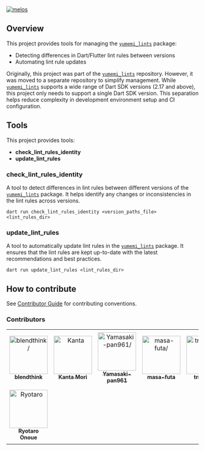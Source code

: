 [![melos](https://img.shields.io/badge/maintained%20with-melos-f700ff.svg?style=flat-square)](https://github.com/invertase/melos)

## Overview

This project provides tools for managing the [`yumemi_lints`] package:
- Detecting differences in Dart/Flutter lint rules between versions
- Automating lint rule updates

Originally, this project was part of the [`yumemi_lints`] repository. However, it was moved to a separate repository to simplify management. While [`yumemi_lints`] supports a wide range of Dart SDK versions (2.17 and above), this project only needs to support a single Dart SDK version. This separation helps reduce complexity in development environment setup and CI configuration.

## Tools

This project provides tools:

- **check_lint_rules_identity**
- **update_lint_rules**

### check_lint_rules_identity

A tool to detect differences in lint rules between different versions of the [`yumemi_lints`] package. It helps identify any changes or inconsistencies in the lint rules across versions.

```shell
dart run check_lint_rules_identity <version_paths_file> <lint_rules_dir>
```

### update_lint_rules

A tool to automatically update lint rules in the [`yumemi_lints`] package. It ensures that the lint rules are kept up-to-date with the latest recommendations and best practices.

```shell
dart run update_lint_rules <lint_rules_dir>
```

## How to contribute

See [Contributor Guide] for contributing conventions.

### Contributors

<table>
<tr>
    <td align="center" style="word-wrap: break-word; width: 150.0; height: 150.0">
        <a href=https://github.com/blendthink>
            <img src=https://avatars.githubusercontent.com/u/32213113?v=4 width="100;"  alt=blendthink/>
            <br />
            <sub style="font-size:14px"><b>blendthink</b></sub>
        </a>
    </td>
    <td align="center" style="word-wrap: break-word; width: 150.0; height: 150.0">
        <a href=https://github.com/morikann>
            <img src=https://avatars.githubusercontent.com/u/70502790?v=4 width="100;"  alt=Kanta Mori/>
            <br />
            <sub style="font-size:14px"><b>Kanta Mori</b></sub>
        </a>
    </td>
    <td align="center" style="word-wrap: break-word; width: 150.0; height: 150.0">
        <a href=https://github.com/Yamasaki-pan961>
            <img src=https://avatars.githubusercontent.com/u/54800851?v=4 width="100;"  alt=Yamasaki-pan961/>
            <br />
            <sub style="font-size:14px"><b>Yamasaki-pan961</b></sub>
        </a>
    </td>
    <td align="center" style="word-wrap: break-word; width: 150.0; height: 150.0">
        <a href=https://github.com/masa-futa>
            <img src=https://avatars.githubusercontent.com/u/87967842?v=4 width="100;"  alt=masa-futa/>
            <br />
            <sub style="font-size:14px"><b>masa-futa</b></sub>
        </a>
    </td>
    <td align="center" style="word-wrap: break-word; width: 150.0; height: 150.0">
        <a href=https://github.com/trm11tkr>
            <img src=https://avatars.githubusercontent.com/u/89247188?v=4 width="100;"  alt=trm11tkr/>
            <br />
            <sub style="font-size:14px"><b>trm11tkr</b></sub>
        </a>
    </td>
    <td align="center" style="word-wrap: break-word; width: 150.0; height: 150.0">
        <a href=https://github.com/K9i-0>
            <img src=https://avatars.githubusercontent.com/u/90010509?v=4 width="100;"  alt=K9i - Kota Hayashi/>
            <br />
            <sub style="font-size:14px"><b>K9i - Kota Hayashi</b></sub>
        </a>
    </td>
</tr>
<tr>
    <td align="center" style="word-wrap: break-word; width: 150.0; height: 150.0">
        <a href=https://github.com/YumNumm>
            <img src=https://avatars.githubusercontent.com/u/73390859?v=4 width="100;"  alt=Ryotaro Onoue/>
            <br />
            <sub style="font-size:14px"><b>Ryotaro Onoue</b></sub>
        </a>
    </td>
</tr>
</table>

<!-- Links -->
[`yumemi_lints`]: https://pub.dev/packages/yumemi_lints
[Contributor Guide]: https://github.com/yumemi-inc/flutter-yumemi-lints-tools/blob/main/docs/contributing/CONTRIBUTING.md
